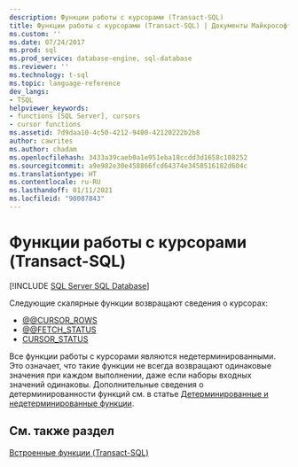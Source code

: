 ```yaml
---
description: Функции работы с курсорами (Transact-SQL)
title: Функции работы с курсорами (Transact-SQL) | Документы Майкрософт
ms.custom: ''
ms.date: 07/24/2017
ms.prod: sql
ms.prod_service: database-engine, sql-database
ms.reviewer: ''
ms.technology: t-sql
ms.topic: language-reference
dev_langs:
- TSQL
helpviewer_keywords:
- functions [SQL Server], cursors
- cursor functions
ms.assetid: 7d9daa10-4c50-4212-9400-42120222b2b8
author: cawrites
ms.author: chadam
ms.openlocfilehash: 3433a39caeb0a1e951eba18ccdd3d1658c108252
ms.sourcegitcommit: a9e982e30e458866fcd64374e3458516182d604c
ms.translationtype: HT
ms.contentlocale: ru-RU
ms.lasthandoff: 01/11/2021
ms.locfileid: "98087843"
---
```

# <a name="cursor-functions-transact-sql"></a>Функции работы с курсорами (Transact-SQL)
[!INCLUDE [SQL Server SQL Database](../../includes/applies-to-version/sql-asdb.md)]

Следующие скалярные функции возвращают сведения о курсорах:
  
- [@@CURSOR_ROWS](../../t-sql/functions/cursor-rows-transact-sql.md)
- [@@FETCH_STATUS](../../t-sql/functions/fetch-status-transact-sql.md)
- [CURSOR_STATUS](../../t-sql/functions/cursor-status-transact-sql.md)
  
Все функции работы с курсорами являются недетерминированными. Это означает, что такие функции не всегда возвращают одинаковые значения при каждом выполнении, даже если наборы входных значений одинаковы. Дополнительные сведения о детерминированности функций см. в статье [Детерминированные и недетерминированные функции](../../relational-databases/user-defined-functions/deterministic-and-nondeterministic-functions.md).
  
## <a name="see-also"></a>См. также раздел

[Встроенные функции (Transact-SQL)](~/t-sql/functions/functions.md)
